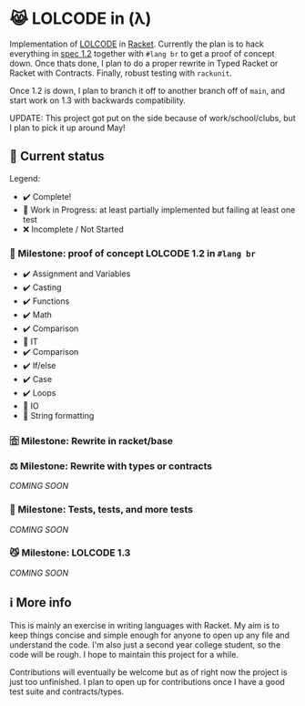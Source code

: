 # 😹 LOLCODE in (λ)

Implementation of [LOLCODE](https://en.wikipedia.org/wiki/LOLCODE) in [Racket](https://racket-lang.org/). Currently the plan is to hack everything in [spec 1.2](https://github.com/justinmeza/lolcode-spec/blob/master/v1.2/lolcode-spec-v1.2.md) together with `#lang br` to get a proof of concept down. Once thats done, I plan to do a proper rewrite in Typed Racket or Racket with Contracts. Finally, robust testing with `rackunit`.

Once 1.2 is down, I plan to branch it off to another branch off of `main`, and start work on 1.3 with backwards compatibility.

UPDATE: This project got put on the side because of work/school/clubs, but I plan to pick it up around May!

## 🔨 Current status

Legend:

- ✔️ Complete!
- 🚧 Work in Progress: at least partially implemented but failing at least one test
- ❌ Incomplete / Not Started

### 🌺 Milestone: proof of concept LOLCODE 1.2 in `#lang br`

- ✔️ Assignment and Variables
- ✔️ Casting
- ✔️ Functions
- ✔️ Math
- ✔️ Comparison
- 🚧 IT
- ✔️ Comparison
- ✔️ If/else
- ✔️ Case
- ✔️ Loops
- 🚧 IO
- 🚧 String formatting

### 🈴 Milestone: Rewrite in racket/base

### ⚖️ Milestone: Rewrite with types or contracts

_COMING SOON_

### 🧪 Milestone: Tests, tests, and more tests

_COMING SOON_

### 😼 Milestone: LOLCODE 1.3

_COMING SOON_

## ℹ️ More info

This is mainly an exercise in writing languages with Racket. My aim is to keep things concise and simple enough for anyone to open up any file and understand the code. I'm also just a second year college student, so the code will be rough. I hope to maintain this project for a while.

Contributions will eventually be welcome but as of right now the project is just too unfinished. I plan to open up for contributions once I have a good test suite and contracts/types.
